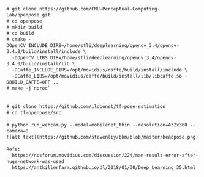 
    # git clone https://github.com/CMU-Perceptual-Computing-Lab/openpose.git
    # cd openpose
    # mkdir build
    # cd build
    # cmake -DOpenCV_INCLUDE_DIRS=/home/stli/deeplearning/opencv_3.4/opencv-3.4.0/build/install/include \
      -DOpenCV_LIBS_DIR=/home/stli/deeplearning/opencv_3.4/opencv-3.4.0/build/install/lib \
      -DCaffe_INCLUDE_DIRS=/opt/movidius/caffe/build/install/include \
      -DCaffe_LIBS=/opt/movidius/caffe/build/install/lib/libcaffe.so -DBUILD_CAFFE=OFF ..
    # make -j`nproc`


    # git clone https://github.com/ildoonet/tf-pose-estimation
    # cd tf-openpose/src
    ...
    # python run_webcam.py --model=mobilenet_thin --resolution=432x368 --camera=0
    ![alt text](https://github.com/stevenliy/bkm/blob/master/headpose.png)

    Refs:
      https://ncsforum.movidius.com/discussion/224/nan-result-error-after-huge-network-was-used
      https://antkillerfarm.github.io/dl/2018/01/30/Deep_Learning_35.html
